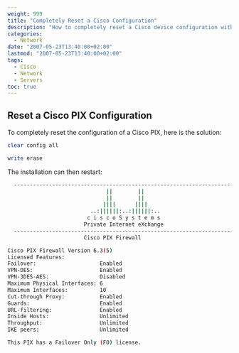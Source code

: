 ```yaml
---
weight: 999
title: "Completely Reset a Cisco Configuration"
description: "How to completely reset a Cisco device configuration with simple commands"
categories:
  - Network
date: "2007-05-23T13:40:00+02:00" 
lastmod: "2007-05-23T13:40:00+02:00"
tags:
  - Cisco
  - Network
  - Servers
toc: true
---
```


## Reset a Cisco PIX Configuration

To completely reset the configuration of a Cisco PIX, here is the solution:

```bash
clear config all
```

```bash
write erase
```

The installation can then restart:

```bash
  -----------------------------------------------------------------------
                               ||        ||
                               ||        ||
                              ||||      ||||
                          ..:||||||:..:||||||:..
                         c i s c o S y s t e m s
                        Private Internet eXchange
  -----------------------------------------------------------------------
                        Cisco PIX Firewall

Cisco PIX Firewall Version 6.3(5)
Licensed Features:
Failover:                    Enabled
VPN-DES:                     Enabled
VPN-3DES-AES:                Disabled
Maximum Physical Interfaces: 6
Maximum Interfaces:          10
Cut-through Proxy:           Enabled
Guards:                      Enabled
URL-filtering:               Enabled
Inside Hosts:                Unlimited
Throughput:                  Unlimited
IKE peers:                   Unlimited

This PIX has a Failover Only (FO) license.
```
